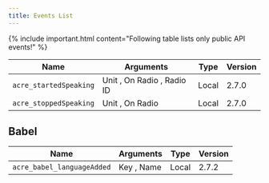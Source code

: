 ```yaml
---
title: Events List
---
```


{% include important.html content="Following table lists only public API events!" %}

| Name  | Arguments | Type | Version |
| ----- |---------- | ---- | ------- |
| `acre_startedSpeaking` | Unit <OBJECT>, On Radio <BOOL>, Radio ID <NUMBER> | Local | 2.7.0 |
| `acre_stoppedSpeaking` | Unit <OBJECT>, On Radio <BOOL> | Local | 2.7.0 |

## Babel

| Name  | Arguments | Type | Version |
| ----- |---------- | ---- | ------- |
| `acre_babel_languageAdded` | Key <STRING>, Name <String> | Local | 2.7.2 |
